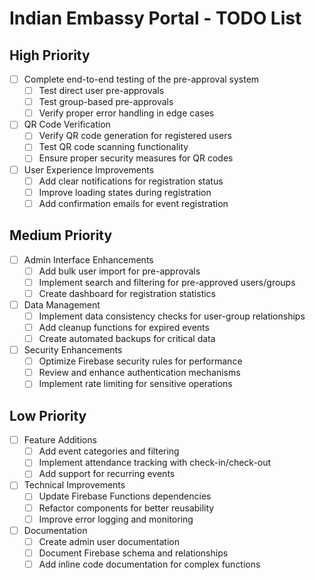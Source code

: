 # Indian Embassy Portal - TODO List

## High Priority

- [ ] Complete end-to-end testing of the pre-approval system
  - [ ] Test direct user pre-approvals
  - [ ] Test group-based pre-approvals
  - [ ] Verify proper error handling in edge cases

- [ ] QR Code Verification
  - [ ] Verify QR code generation for registered users
  - [ ] Test QR code scanning functionality
  - [ ] Ensure proper security measures for QR codes

- [ ] User Experience Improvements
  - [ ] Add clear notifications for registration status
  - [ ] Improve loading states during registration
  - [ ] Add confirmation emails for event registration

## Medium Priority

- [ ] Admin Interface Enhancements
  - [ ] Add bulk user import for pre-approvals
  - [ ] Implement search and filtering for pre-approved users/groups
  - [ ] Create dashboard for registration statistics

- [ ] Data Management
  - [ ] Implement data consistency checks for user-group relationships
  - [ ] Add cleanup functions for expired events
  - [ ] Create automated backups for critical data

- [ ] Security Enhancements
  - [ ] Optimize Firebase security rules for performance
  - [ ] Review and enhance authentication mechanisms
  - [ ] Implement rate limiting for sensitive operations

## Low Priority

- [ ] Feature Additions
  - [ ] Add event categories and filtering
  - [ ] Implement attendance tracking with check-in/check-out
  - [ ] Add support for recurring events

- [ ] Technical Improvements
  - [ ] Update Firebase Functions dependencies
  - [ ] Refactor components for better reusability
  - [ ] Improve error logging and monitoring

- [ ] Documentation
  - [ ] Create admin user documentation
  - [ ] Document Firebase schema and relationships
  - [ ] Add inline code documentation for complex functions